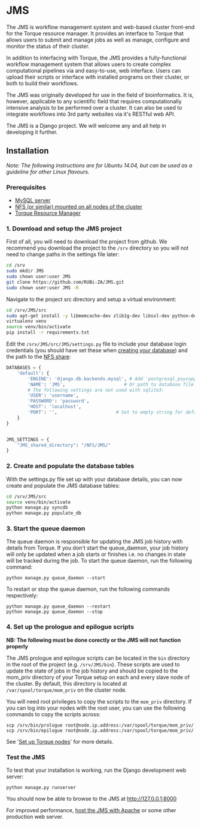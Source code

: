 JMS
===
The JMS is  workflow management system and web-based cluster front-end for the Torque resource manager. It provides an interface to Torque that allows users to submit and manage jobs as well as manage, configure and monitor the status of their cluster.

In addition to interfacing with Torque, the JMS provides a fully-functional workflow management system that allows users to create complex computational pipelines via and easy-to-use, web interface. Users can upload their scripts or interface with installed programs on their cluster, or both to build their workflows.

The JMS was originally developed for use in the field of bioinformatics. It is, however, applicable to any scientific field that requires computationally intensive analysis to be performed over a cluster. It can also be used to integrate workflows into 3rd party websites via it's RESTful web API.

The JMS is a Django project. We will welcome any and all help in developing it further.

Installation
---
*Note: The following instructions are for Ubuntu 14.04, but can be used as a guideline for other Linux flavours.*

### Prerequisites
- [MySQL server](https://github.com/RUBi-ZA/JMS/wiki/Set-up-a-database-for-the-JMS)
- [NFS (or similar) mounted on all nodes of the cluster](https://github.com/RUBi-ZA/JMS/wiki/Set-up-NFS)
- [Torque Resource Manager](https://github.com/RUBi-ZA/JMS/wiki/Set-up-Torque)

### 1. Download and setup the JMS project

First of all, you will need to download the project from github. We recommend you download the project to the `/srv` directory so you will not need to change paths in the settings file later:
``` bash
cd /srv
sudo mkdir JMS
sudo chown user:user JMS
git clone https://github.com/RUBi-ZA/JMS.git
sudo chown user:user JMS -R
```

Navigate to the project src directory and setup a virtual environment:
``` bash
cd /srv/JMS/src
sudo apt-get install -y libmemcache-dev zlib1g-dev libssl-dev python-dev build-essential
virtualenv venv
source venv/bin/activate
pip install -r requirements.txt
```

Edit the `/srv/JMS/src/JMS/settings.py` file to include your database login credentials (you should have set these when [creating your database](https://github.com/RUBi-ZA/JMS/wiki/Set-up-a-database-for-the-JMS)) and the path to the [NFS share](https://github.com/RUBi-ZA/JMS/wiki/Set-up-NFS):

``` python
DATABASES = {
    'default': {
        'ENGINE': 'django.db.backends.mysql', # Add 'postgresql_psycopg2', 'mysql', 'sqlite3' or 'oracle'.
        'NAME': 'JMS',                      # Or path to database file if using sqlite3.
        # The following settings are not used with sqlite3:
        'USER': 'username',
        'PASSWORD': 'password',
        'HOST': 'localhost', 
        'PORT': '',                      # Set to empty string for default.
    }
}


JMS_SETTINGS = {
    "JMS_shared_directory": "/NFS/JMS/"
}
```

### 2. Create and populate the database tables

With the settings.py file set up with your database details, you can now create and populate the JMS database tables:
``` bash
cd /srv/JMS/src
source venv/bin/activate
python manage.py syncdb
python manage.py populate_db
```

### 3. Start the queue daemon

The queue daemon is responsible for updating the JMS job history with details from Torque. If you don't start the queue_daemon, your job history will only be updated when a job starts or finishes i.e. no changes in state will be tracked during the job. To start the queue daemon, run the following command:
```
python manage.py queue_daemon --start
```

To restart or stop the queue daemon, run the following commands respectively:
```
python manage.py queue_daemon --restart
python manage.py queue_daemon --stop
```

### 4. Set up the prologue and epilogue scripts

**NB: The following must be done corectly or the JMS will not function properly**

The JMS prologue and epilogue scripts can be located in the `bin` directory in the root of the project (e.g. `/srv/JMS/bin`). These scripts are used to update the state of jobs in the job history and should be copied to the mom\_priv directory of your Torque setup on each and every slave node of the cluster. By default, this directory is located at `/var/spool/torque/mom_priv` on the cluster node.

You will need root privileges to copy the scripts to the `mom_priv` directory. If you can log into your nodes with the root user, you can use the following commands to copy the scripts across:
```
scp /srv/bin/prologue root@node.ip.address:/var/spool/torque/mom_priv/
scp /srv/bin/epilogue root@node.ip.address:/var/spool/torque/mom_priv/
```
See '[Set up Torque nodes]()' for more details.

### Test the JMS

To test that your installation is working, run the Django development web server:
```
python manage.py runserver
```
You should now be able to browse to the JMS at http://127.0.0.1:8000

For improved performance, [host the JMS with Apache](https://github.com/RUBi-ZA/JMS/wiki/Host-with-Apache) or some other production web server.
